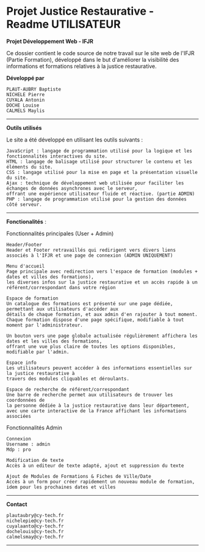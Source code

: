 # Projet Justice Restaurative - Readme UTILISATEUR
**Projet Développement Web - IFJR**

Ce dossier contient le code source de notre travail sur le site web de l'IFJR (Partie Formation),
développé dans le but d'améliorer la visibilité des informations et formations relatives à la justice restaurative.


**Développé par**

    PLAUT-AUBRY Baptiste 
    NICHELE Pierre 
    CUYALA Antonin  
    DOCHE Louise 
    CALMELS Maylis 
-------------------------

**Outils utilisés**

Le site a été développé en utilisant les outils suivants :

    JavaScript : langage de programmation utilisé pour la logique et les fonctionnalités interactives du site.
    HTML : langage de balisage utilisé pour structurer le contenu et les éléments du site.
    CSS : langage utilisé pour la mise en page et la présentation visuelle du site.
    Ajax : technique de développement web utilisée pour faciliter les échanges de données asynchrones avec le serveur,
    offrant une expérience utilisateur fluide et réactive. (partie ADMIN)
    PHP : langage de programmation utilisé pour la gestion des données côté serveur.
-------------------------

**Fonctionalités** :

Fonctionnalités principales (User + Admin)

    Header/Footer
    Header et Footer retravaillés qui redirigent vers divers liens associés à l'IFJR et une page de connexion (ADMIN UNIQUEMENT)

    Menu d'accueil
    Page principale avec redirection vers l'espace de formation (modules + dates et villes des formations),
    les diverses infos sur la justice restaurative et un accès rapide à un référent/correspondant dans votre région

    Espace de formation 
    Un catalogue des formations est présenté sur une page dédiée, permettant aux utilisateurs d'accéder aux 
    détails de chaque formation, et aux admin d'en rajouter à tout moment.
    Chaque formation dispose d'une page spécifique, modifiable à tout moment par l'administrateur.
    
    Un bouton vers une page globale actualisée régulièrement affichera les dates et les villes des formations,
    offrant une vue plus claire de toutes les options disponibles, modifiable par l'admin. 	

    Espace info
    Les utilisateurs peuvent accéder à des informations essentielles sur la justice restaurative à 
    travers des modules cliquables et déroulants.

    Espace de recherche de référent/correspondant
    Une barre de recherche permet aux utilisateurs de trouver les coordonnées de
    la personne dédiée à la justice restaurative dans leur département,
    avec une carte interactive de la France affichant les informations associées



Fonctionnalités Admin

    Connexion  
    Username : admin
    Mdp : pro
        
    Modification de texte
    Accès à un editeur de texte adapté, ajout et suppression du texte

    Ajout de Modules de Formations & Fiches de Ville/Date
    Accès à un form pour créer rapidement un nouveau module de formation, idem pour les prochaines dates et villes
-------------------------

**Contact**

    plautaubry@cy-tech.fr
    nichelepie@cy-tech.fr
    cuyalaanto@cy-tech.fr
    dochelouis@cy-tech.fr
    calmelsmay@cy-tech.fr
-------------------------
